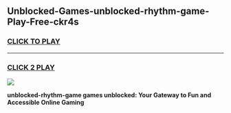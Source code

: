 
## Unblocked-Games-unblocked-rhythm-game-Play-Free-ckr4s
<h3>
<a href="https://premium76.site?title=unblocked-rhythm-game&ref=15A">CLICK TO PLAY</a></h3>
<hr>

<h3>
<a href="https://premium76.site?title=unblocked-rhythm-game&ref=15A">CLICK 2 PLAY</a>
  
</h3>

<a href="https://premium76.site?title=unblocked-rhythm-game&ref=15A"><img src="https://clearcache.store/games.png"></a>


**unblocked-rhythm-game games unblocked: Your Gateway to Fun and Accessible Online Gaming**
